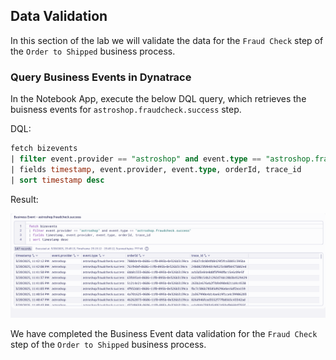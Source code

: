 ## Data Validation

In this section of the lab we will validate the data for the `Fraud Check` step of the `Order to Shipped` business process.

### Query Business Events in Dynatrace

In the Notebook App, execute the below DQL query, which retrieves the buisness events for `astroshop.fraudcheck.success` step.  

DQL:
```sql
fetch bizevents
| filter event.provider == "astroshop" and event.type == "astroshop.fraudcheck.success"
| fields timestamp, event.provider, event.type, orderId, trace_id
| sort timestamp desc
```

Result:

![DQL Query](../../../assets/images/03_bizevents_logs_fraudcheck_data_validation_dql.png)

We have completed the Business Event data validation for the `Fraud Check` step of the `Order to Shipped` business process.